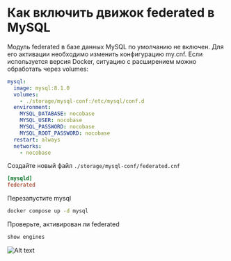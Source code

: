 # Как включить движок federated в MySQL

Модуль federated в базе данных MySQL по умолчанию не включен. Для его активации необходимо изменить конфигурацию my.cnf. Если используется версия Docker, ситуацию с расширением можно обработать через volumes:

```yml
mysql:
  image: mysql:8.1.0
  volumes:
    - ./storage/mysql-conf:/etc/mysql/conf.d
  environment:
    MYSQL_DATABASE: nocobase
    MYSQL_USER: nocobase
    MYSQL_PASSWORD: nocobase
    MYSQL_ROOT_PASSWORD: nocobase
  restart: always
  networks:
    - nocobase
```

Создайте новый файл `./storage/mysql-conf/federated.cnf`

```conf
[mysqld]
federated
```

Перезапустите mysql

```bash
docker compose up -d mysql
```

Проверьте, активирован ли federated

```sql
show engines
```

![Alt text](https://static-docs.nocobase.com/ac5d97cf902ad164e141633a41a23e46.png)